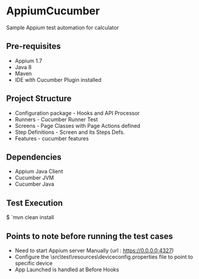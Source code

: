 # AppiumCucumber
Sample Appium test automation for calculator

## Pre-requisites
* Appium 1.7
* Java 8
* Maven
* IDE with Cucumber Plugin installed


## Project Structure
* Configuration package - Hooks and API Processor
* Runners - Cucumber Runner Test
* Screens - Page Classes with Page Actions defined
* Step Definitions - Screen and its Steps Defs.
* Features - cucumber features

## Dependencies
* Appium Java Client
* Cucumber JVM
* Cucumber Java


## Test Execution
$ `mvn clean install

## Points to note before running the test cases
* Need to start Appium server Manually (url : https://0.0.0.0:4327)
* Configure the \src\test\resources\deviceconfig.properties file to point to specific device
* App Launched is handled at Before Hooks


